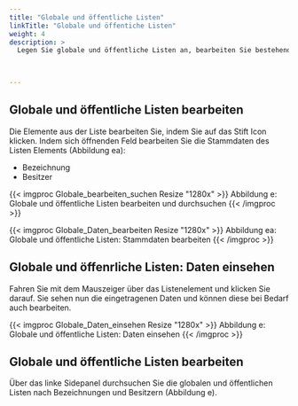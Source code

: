 ```yaml
---
title: "Globale und öffentliche Listen"
linkTitle: "Globale und öffentiche Listen"
weight: 4
description: >
  Legen Sie globale und öffentliche Listen an, bearbeiten Sie bestehende oder löschen Sie Elemente aus der Liste.    
 


---
```

## Globale und öffentliche Listen bearbeiten
Die Elemente aus der Liste bearbeiten Sie, indem Sie auf das Stift Icon klicken. Indem sich öffnenden Feld bearbeiten Sie die Stammdaten des Listen Elements (Abbildung ea): 
* Bezeichnung 
* Besitzer 

{{< imgproc Globale_bearbeiten_suchen Resize "1280x" >}}
Abbildung e: Globale und öffentliche Listen bearbeiten und durchsuchen
{{< /imgproc >}}

{{< imgproc Globale_Daten_bearbeiten Resize "1280x" >}}
Abbildung ea: Globale und öffentliche Listen: Stammdaten bearbeiten
{{< /imgproc >}}

## Globale und öffenrliche Listen: Daten einsehen
Fahren Sie mit dem Mauszeiger über das Listenelement und klicken Sie darauf. Sie sehen nun die eingetragenen Daten und können diese bei Bedarf auch bearbeiten. 

{{< imgproc Globale_Daten_einsehen Resize "1280x" >}}
Abbildung e: Globale und öffentliche Listen: Daten einsehen
{{< /imgproc >}}

## Globale und öffentliche Listen bearbeiten
Über das linke Sidepanel durchsuchen Sie die globalen und öffentlichen Listen nach Bezeichnungen und Besitzern (Abbildung e).




